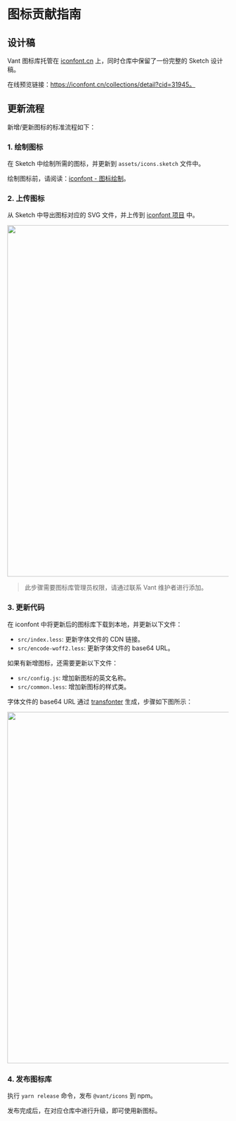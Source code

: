 # 图标贡献指南

## 设计稿

Vant 图标库托管在 [iconfont.cn](https://iconfont.cn) 上，同时仓库中保留了一份完整的 Sketch 设计稿。

在线预览链接：https://iconfont.cn/collections/detail?cid=31945。

## 更新流程

新增/更新图标的标准流程如下：

### 1. 绘制图标

在 Sketch 中绘制所需的图标，并更新到 `assets/icons.sketch` 文件中。

绘制图标前，请阅读：[iconfont - 图标绘制](https://www.iconfont.cn/help/detail?spm=a313x.7781069.1998910419.16&helptype=draw)。

### 2. 上传图标

从 Sketch 中导出图标对应的 SVG 文件，并上传到 [iconfont 项目](https://www.iconfont.cn/manage/index?manage_type=myprojects&projectId=2553510) 中。

<img src="https://img.yzcdn.cn/upload_files/2021/12/21/Fi0XXEorB1SVr_BT-Dz6txHOKNlB.png" style="width: 800px;">

> 此步骤需要图标库管理员权限，请通过联系 Vant 维护者进行添加。

### 3. 更新代码

在 iconfont 中将更新后的图标库下载到本地，并更新以下文件：

- `src/index.less`: 更新字体文件的 CDN 链接。
- `src/encode-woff2.less`: 更新字体文件的 base64 URL。

如果有新增图标，还需要更新以下文件：

- `src/config.js`: 增加新图标的英文名称。
- `src/common.less`: 增加新图标的样式类。

字体文件的 base64 URL 通过 [transfonter](https://transfonter.org/) 生成，步骤如下图所示：

<img src="https://img01.yzcdn.cn/upload_files/2021/12/21/FlMHanQNhDV1XWaw8spnAtHKumjW.png" style="width: 800px;">

### 4. 发布图标库

执行 `yarn release` 命令，发布 `@vant/icons` 到 npm。

发布完成后，在对应仓库中进行升级，即可使用新图标。
